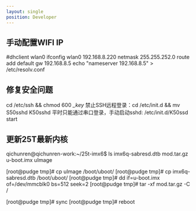 ```yaml
---
layout: single
position: Developer
---
```


## 手动配置WIFI IP

  #dhclient wlan0
  ifconfig wlan0 192.168.8.220 netmask 255.255.252.0
  route add default gw 192.168.8.5
  echo "nameserver 192.168.8.5" > /etc/resolv.conf

## 修复安全问题

cd /etc/ssh && chmod 600 *_key*
禁止SSH远程登录：cd /etc/init.d && mv S50sshd K50sshd
平时只能通过串口登录，手动启动sshd: /etc/init.d/K50ssd start

## 更新25T最新内核
  
  qichunren@qichunren-work:~/25t-imx6$ ls
  imx6q-sabresd.dtb  mod.tar.gz  u-boot.imx  uImage
  
  [root@pudge tmp]# cp uImage /boot/uboot/
  [root@pudge tmp]# cp imx6q-sabresd.dtb /boot/uboot/
  [root@pudge tmp]# dd if=u-boot.imx of=/dev/mmcblk0 bs=512 seek=2
  [root@pudge tmp]# tar -xf mod.tar.gz -C /
  
  [root@pudge tmp]# sync
  [root@pudge tmp]# reboot
